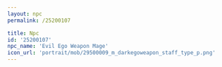 ```yaml
---
layout: npc
permalink: /25200107

title: Npc
id: '25200107'
npc_name: 'Evil Ego Weapon Mage'
icon_url: 'portrait/mob/29500009_m_darkegoweapon_staff_type_p.png'
---
```

